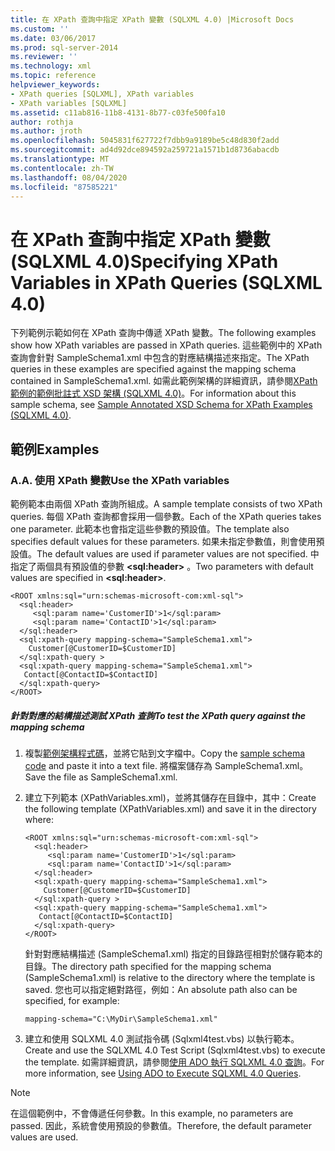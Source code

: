 ```yaml
---
title: 在 XPath 查詢中指定 XPath 變數 (SQLXML 4.0) |Microsoft Docs
ms.custom: ''
ms.date: 03/06/2017
ms.prod: sql-server-2014
ms.reviewer: ''
ms.technology: xml
ms.topic: reference
helpviewer_keywords:
- XPath queries [SQLXML], XPath variables
- XPath variables [SQLXML]
ms.assetid: c11ab816-11b8-4131-8b77-c03fe500fa10
author: rothja
ms.author: jroth
ms.openlocfilehash: 5045831f627722f7dbb9a9189be5c48d830f2add
ms.sourcegitcommit: ad4d92dce894592a259721a1571b1d8736abacdb
ms.translationtype: MT
ms.contentlocale: zh-TW
ms.lasthandoff: 08/04/2020
ms.locfileid: "87585221"
---
```

# <a name="specifying-xpath-variables-in-xpath-queries-sqlxml-40"></a><span data-ttu-id="95a9c-102">在 XPath 查詢中指定 XPath 變數 (SQLXML 4.0)</span><span class="sxs-lookup"><span data-stu-id="95a9c-102">Specifying XPath Variables in XPath Queries (SQLXML 4.0)</span></span>
  <span data-ttu-id="95a9c-103">下列範例示範如何在 XPath 查詢中傳遞 XPath 變數。</span><span class="sxs-lookup"><span data-stu-id="95a9c-103">The following examples show how XPath variables are passed in XPath queries.</span></span> <span data-ttu-id="95a9c-104">這些範例中的 XPath 查詢會針對 SampleSchema1.xml 中包含的對應結構描述來指定。</span><span class="sxs-lookup"><span data-stu-id="95a9c-104">The XPath queries in these examples are specified against the mapping schema contained in SampleSchema1.xml.</span></span> <span data-ttu-id="95a9c-105">如需此範例架構的詳細資訊，請參閱[XPath 範例的範例批註式 XSD 架構 &#40;SQLXML 4.0&#41;](sample-annotated-xsd-schema-for-xpath-examples-sqlxml-4-0.md)。</span><span class="sxs-lookup"><span data-stu-id="95a9c-105">For information about this sample schema, see [Sample Annotated XSD Schema for XPath Examples &#40;SQLXML 4.0&#41;](sample-annotated-xsd-schema-for-xpath-examples-sqlxml-4-0.md).</span></span>  
  
## <a name="examples"></a><span data-ttu-id="95a9c-106">範例</span><span class="sxs-lookup"><span data-stu-id="95a9c-106">Examples</span></span>  
  
### <a name="a-use-the-xpath-variables"></a><span data-ttu-id="95a9c-107">A.</span><span class="sxs-lookup"><span data-stu-id="95a9c-107">A.</span></span> <span data-ttu-id="95a9c-108">使用 XPath 變數</span><span class="sxs-lookup"><span data-stu-id="95a9c-108">Use the XPath variables</span></span>  
 <span data-ttu-id="95a9c-109">範例範本由兩個 XPath 查詢所組成。</span><span class="sxs-lookup"><span data-stu-id="95a9c-109">A sample template consists of two XPath queries.</span></span> <span data-ttu-id="95a9c-110">每個 XPath 查詢都會採用一個參數。</span><span class="sxs-lookup"><span data-stu-id="95a9c-110">Each of the XPath queries takes one parameter.</span></span> <span data-ttu-id="95a9c-111">此範本也會指定這些參數的預設值。</span><span class="sxs-lookup"><span data-stu-id="95a9c-111">The template also specifies default values for these parameters.</span></span> <span data-ttu-id="95a9c-112">如果未指定參數值，則會使用預設值。</span><span class="sxs-lookup"><span data-stu-id="95a9c-112">The default values are used if parameter values are not specified.</span></span> <span data-ttu-id="95a9c-113">中指定了兩個具有預設值的參數 **\<sql:header>** 。</span><span class="sxs-lookup"><span data-stu-id="95a9c-113">Two parameters with default values are specified in **\<sql:header>**.</span></span>  
  
```  
<ROOT xmlns:sql="urn:schemas-microsoft-com:xml-sql">  
  <sql:header>  
     <sql:param name='CustomerID'>1</sql:param>  
     <sql:param name='ContactID'>1</sql:param>   
  </sql:header>  
  <sql:xpath-query mapping-schema="SampleSchema1.xml">  
    Customer[@CustomerID=$CustomerID]   
  </sql:xpath-query >  
  <sql:xpath-query mapping-schema="SampleSchema1.xml">  
   Contact[@ContactID=$ContactID]   
  </sql:xpath-query>  
</ROOT>  
```  
  
##### <a name="to-test-the-xpath-query-against-the-mapping-schema"></a><span data-ttu-id="95a9c-114">針對對應的結構描述測試 XPath 查詢</span><span class="sxs-lookup"><span data-stu-id="95a9c-114">To test the XPath query against the mapping schema</span></span>  
  
1.  <span data-ttu-id="95a9c-115">複製[範例架構程式碼](sample-annotated-xsd-schema-for-xpath-examples-sqlxml-4-0.md)，並將它貼到文字檔中。</span><span class="sxs-lookup"><span data-stu-id="95a9c-115">Copy the [sample schema code](sample-annotated-xsd-schema-for-xpath-examples-sqlxml-4-0.md) and paste it into a text file.</span></span> <span data-ttu-id="95a9c-116">將檔案儲存為 SampleSchema1.xml。</span><span class="sxs-lookup"><span data-stu-id="95a9c-116">Save the file as SampleSchema1.xml.</span></span>  
  
2.  <span data-ttu-id="95a9c-117">建立下列範本 (XPathVariables.xml)，並將其儲存在目錄中，其中：</span><span class="sxs-lookup"><span data-stu-id="95a9c-117">Create the following template (XPathVariables.xml) and save it in the directory where:</span></span>  
  
    ```  
    <ROOT xmlns:sql="urn:schemas-microsoft-com:xml-sql">  
      <sql:header>  
         <sql:param name='CustomerID'>1</sql:param>  
         <sql:param name='ContactID'>1</sql:param>   
      </sql:header>  
      <sql:xpath-query mapping-schema="SampleSchema1.xml">  
        Customer[@CustomerID=$CustomerID]   
      </sql:xpath-query >  
      <sql:xpath-query mapping-schema="SampleSchema1.xml">  
       Contact[@ContactID=$ContactID]   
      </sql:xpath-query>  
    </ROOT>  
    ```  
  
     <span data-ttu-id="95a9c-118">針對對應結構描述 (SampleSchema1.xml) 指定的目錄路徑相對於儲存範本的目錄。</span><span class="sxs-lookup"><span data-stu-id="95a9c-118">The directory path specified for the mapping schema (SampleSchema1.xml) is relative to the directory where the template is saved.</span></span> <span data-ttu-id="95a9c-119">您也可以指定絕對路徑，例如：</span><span class="sxs-lookup"><span data-stu-id="95a9c-119">An absolute path also can be specified, for example:</span></span>  
  
    ```  
    mapping-schema="C:\MyDir\SampleSchema1.xml"  
    ```  
  
3.  <span data-ttu-id="95a9c-120">建立和使用 SQLXML 4.0 測試指令碼 (Sqlxml4test.vbs) 以執行範本。</span><span class="sxs-lookup"><span data-stu-id="95a9c-120">Create and use the SQLXML 4.0 Test Script (Sqlxml4test.vbs) to execute the template.</span></span> <span data-ttu-id="95a9c-121">如需詳細資訊，請參閱[使用 ADO 執行 SQLXML 4.0 查詢](../../sqlxml/using-ado-to-execute-sqlxml-4-0-queries.md)。</span><span class="sxs-lookup"><span data-stu-id="95a9c-121">For more information, see [Using ADO to Execute SQLXML 4.0 Queries](../../sqlxml/using-ado-to-execute-sqlxml-4-0-queries.md).</span></span>  
  
> [!NOTE]  
>  <span data-ttu-id="95a9c-122">在這個範例中，不會傳遞任何參數。</span><span class="sxs-lookup"><span data-stu-id="95a9c-122">In this example, no parameters are passed.</span></span> <span data-ttu-id="95a9c-123">因此，系統會使用預設的參數值。</span><span class="sxs-lookup"><span data-stu-id="95a9c-123">Therefore, the default parameter values are used.</span></span>  
  
  
